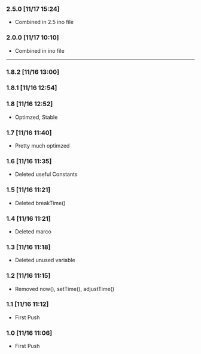 ### 2.5.0 [11/17 15:24] 
- Combined in 2.5 ino file

### 2.0.0 [11/17 10:10] 
- Combined in ino file

- - -

### 1.8.2 [11/16 13:00] 
### 1.8.1 [11/16 12:54] 

### 1.8 [11/16 12:52]
- Optimzed, Stable

### 1.7 [11/16 11:40]
- Pretty much optimzed

### 1.6 [11/16 11:35]
- Deleted useful Constants

### 1.5 [11/16 11:21]
- Deleted breakTime()

### 1.4 [11/16 11:21]
- Deleted marco

### 1.3 [11/16 11:18]
- Deleted unused variable

### 1.2 [11/16 11:15]
- Removed now(), setTime(), adjustTime()

### 1.1 [11/16 11:12]
- First Push

### 1.0 [11/16 11:06]
- First Push